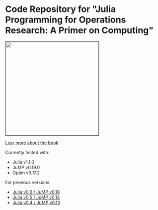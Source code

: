 # Code Repository for "Julia Programming for Operations Research: A Primer on Computing"

<!-- [![Build Status](https://travis-ci.org/chkwon/jpor_codes.svg?branch=master)](https://travis-ci.org/chkwon/jpor_codes) -->

<a href="http://www.chkwon.net/julia/"><img src="http://www.chkwon.net/julia/book/cover.png" width=300 border=1></a>

[Lear more about the book](http://www.chkwon.net/julia/)

Currently tested with:
- Julia v1.1.0
- JuMP v0.19.0
- Optim v0.17.2





For previous versions:
- [Julia v0.6 / JuMP v0.18](https://github.com/chkwon/jpor_codes/releases/tag/v0.6.2)
- [Julia v0.5 / JuMP v0.14](https://github.com/chkwon/jpor_codes/tree/v0.5.0)
- [Julia v0.4 / JuMP v0.13](https://github.com/chkwon/jpor_codes/releases/tag/Julia-v0.4-JuMP-v0.13)
